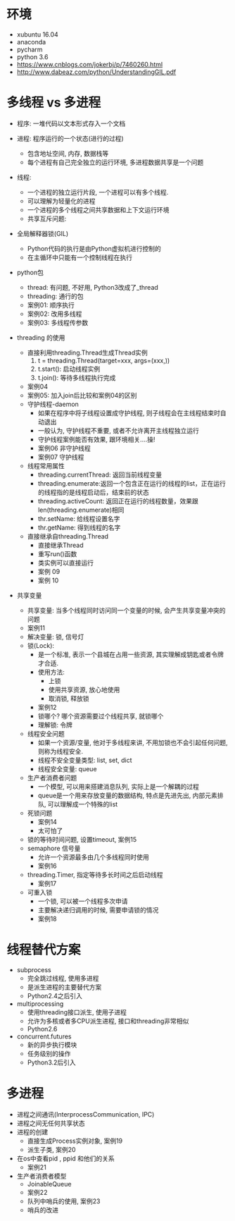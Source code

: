 # 环境
- xubuntu 16.04
- anaconda
- pycharm
- python 3.6
- https://www.cnblogs.com/jokerbj/p/7460260.html
- http://www.dabeaz.com/python/UnderstandingGIL.pdf


# 多线程 vs 多进程
- 程序: 一堆代码以文本形式存入一个文档
- 进程: 程序运行的一个状态(进行的过程)
    - 包含地址空间, 内存, 数据栈等
    - 每个进程有自己完全独立的运行环境, 多进程数据共享是一个问题
- 线程: 
    - 一个进程的独立运行片段, 一个进程可以有多个线程.
    - 可以理解为轻量化的进程
    - 一个进程的多个线程之间共享数据和上下文运行环境
    - 共享互斥问题:
- 全局解释器锁(GIL)
    - Python代码的执行是由Python虚拟机进行控制的
    - 在主循环中只能有一个控制线程在执行

- python包
    - thread: 有问题, 不好用, Python3改成了_thread
    - threading: 通行的包
    - 案例01: 顺序执行
    - 案例02: 改用多线程
    - 案例03: 多线程传参数

- threading 的使用
    - 直接利用threading.Thread生成Thread实例
        1. t = threading.Thread(target=xxx, args=(xxx,))
        2. t.start(): 启动线程实例
        3. t.join(): 等待多线程执行完成
    - 案例04
    - 案例05: 加入join后比较和案例04的区别
    - 守护线程-daemon
        - 如果在程序中将子线程设置成守护线程, 则子线程会在主线程结束时自动退出
        - 一般认为, 守护线程不重要, 或者不允许离开主线程独立运行
        - 守护线程案例能否有效果, 跟环境相关....操!
        - 案例06 非守护线程
        - 案例07 守护线程
    - 线程常用属性
        - threading.currentThread: 返回当前线程变量
        - threading.enumerate:返回一个包含正在运行的线程的list，正在运行的线程指的是线程启动后，结束前的状态
        - threading.activeCount: 返回正在运行的线程数量，效果跟 len(threading.enumerate)相同
        - thr.setName: 给线程设置名字 
        - thr.getName: 得到线程的名字
    - 直接继承自threading.Thread
        - 直接继承Thread
        - 重写run()函数
        - 类实例可以直接运行
        - 案例 09
        - 案例 10
        
- 共享变量
    - 共享变量: 当多个线程同时访问同一个变量的时候, 会产生共享变量冲突的问题
    - 案例11
    - 解决变量: 锁, 信号灯
    - 锁(Lock):
        - 是一个标准, 表示一个县城在占用一些资源, 其实理解成钥匙或者令牌才合适.
        - 使用方法:
            - 上锁
            - 使用共享资源, 放心地使用
            - 取消锁, 释放锁
        - 案例12
        - 锁哪个? 哪个资源需要过个线程共享, 就锁哪个
        - 理解锁: 令牌
    - 线程安全问题
        - 如果一个资源/变量, 他对于多线程来讲, 不用加锁也不会引起任何问题, 则称为线程安全.
        - 线程不安全变量类型: list, set, dict
        - 线程安全变量: queue
    - 生产者消费者问题
        - 一个模型, 可以用来搭建消息队列, 实际上是一个解耦的过程
        - queue是一个用来存放变量的数据结构, 特点是先进先出, 内部元素排队, 可以理解成一个特殊的list
    - 死锁问题
        - 案例14
        - 太可怕了
    - 锁的等待时间问题, 设置timeout, 案例15
    - semaphore 信号量
        - 允许一个资源最多由几个多线程同时使用
        - 案例16
    - threading.Timer, 指定等待多长时间之后启动线程
        - 案例17
    - 可重入锁
        - 一个锁, 可以被一个线程多次申请
        - 主要解决递归调用的时候, 需要申请锁的情况
        - 案例18
        

# 线程替代方案
- subprocess
    - 完全跳过线程, 使用多进程
    - 是派生进程的主要替代方案
    - Python2.4之后引入
- multiprocessing
    - 使用threading接口派生, 使用子进程
    - 允许为多核或者多CPU派生进程, 接口和threading非常相似
    - Python2.6
- concurrent.futures
    - 新的异步执行模块
    - 任务级别的操作
    - Python3.2后引入


# 多进程
- 进程之间通讯(InterprocessCommunication, IPC)
- 进程之间无任何共享状态
- 进程的创建
    - 直接生成Process实例对象, 案例19
    - 派生子类, 案例20
- 在os中查看pid , ppid 和他们的关系
    - 案例21
- 生产者消费者模型
    - JoinableQueue
    - 案例22
    - 队列中哨兵的使用, 案例23
    - 哨兵的改进


